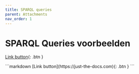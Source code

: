 ```yaml
---
title: SPARQL queries
parent: Attachments
nav_order: 1
---
```


# SPARQL Queries voorbeelden

<div class="code-example" markdown="1">

<div class="code-example" markdown="1">

[Link button](https://just-the-docs.com){: .btn }

</div>
```markdown
[Link button](https://just-the-docs.com){: .btn }
```
